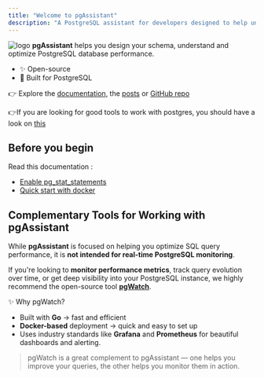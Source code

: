 ```yaml
---
title: "Welcome to pgAssistant"
description: "A PostgreSQL assistant for developers designed to help understand and optimize PostgreSQL database performance."
---
```



![logo](images/logo.png)
**pgAssistant** helps you design your schema, understand and optimize PostgreSQL database performance.

- ✨ Open-source
- 🐘 Built for PostgreSQL

👉 Explore the [documentation](/doc), the [posts](/post/) or [GitHub repo](https://github.com/nexsol-technologies/pgassistant)

👉If you are looking for good tools to work with postgres, you should have a look on [this](https://github.com/dhamaniasad/awesome-postgres)

## Before you begin

Read this documentation :
- [Enable pg_stat_statements](/doc/pg_stat_statments)
- [Quick start with docker](/doc/startup_docker)

## Complementary Tools for Working with pgAssistant

While **pgAssistant** is focused on helping you optimize SQL query performance, it is **not intended for real-time PostgreSQL monitoring**.

If you're looking to **monitor performance metrics**, track query evolution over time, or get deep visibility into your PostgreSQL instance, we highly recommend the open-source tool **[pgWatch](https://github.com/cybertec-postgresql/pgwatch)**.

✨ Why pgWatch?

- Built with **Go** → fast and efficient
- **Docker-based** deployment → quick and easy to set up
- Uses industry standards like **Grafana** and **Prometheus** for beautiful dashboards and alerting. 

> pgWatch is a great complement to pgAssistant — one helps you improve your queries, the other helps you monitor them in action.



